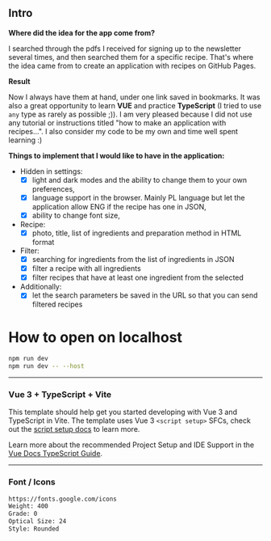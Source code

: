 ## Intro

**Where did the idea for the app come from?**

I searched through the pdfs I received for signing up to the newsletter several times, and then searched them for a specific recipe. That's where the idea came from to create an application with recipes on GitHub Pages.

**Result**

Now I always have them at hand, under one link saved in bookmarks. It was also a great opportunity to learn **VUE** and practice **TypeScript** (I tried to use `any` type as rarely as possible ;)). I am very pleased because I did not use any tutorial or instructions titled "how to make an application with recipes...". I also consider my code to be my own and time well spent learning :)

**Things to implement that I would like to have in the application:**

- Hidden in settings:
	- [x] light and dark modes and the ability to change them to your own preferences,
	- [x] language support in the browser. Mainly PL language but let the application allow ENG if the recipe has one in JSON,
	- [x] ability to change font size,
- Recipe:
	- [x] photo, title, list of ingredients and preparation method in HTML format
- Filter:
	- [x] searching for ingredients from the list of ingredients in JSON
	- [x] filter a recipe with all ingredients
	- [x] filter recipes that have at least one ingredient from the selected
- Additionally:
	- [x] let the search parameters be saved in the URL so that you can send filtered recipes

# How to open on localhost

```sh
npm run dev
npm run dev -- --host
```
---

### Vue 3 + TypeScript + Vite

This template should help get you started developing with Vue 3 and TypeScript in Vite. The template uses Vue 3 `<script setup>` SFCs, check out the [script setup docs](https://v3.vuejs.org/api/sfc-script-setup.html#sfc-script-setup) to learn more.

Learn more about the recommended Project Setup and IDE Support in the [Vue Docs TypeScript Guide](https://vuejs.org/guide/typescript/overview.html#project-setup).

---

### Font / Icons

```sh
https://fonts.google.com/icons
Weight: 400
Grade: 0
Optical Size: 24
Style: Rounded
```
